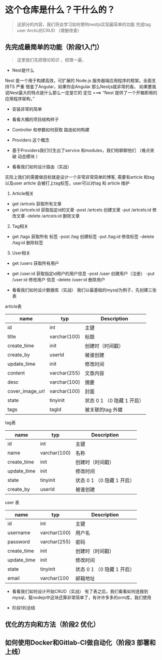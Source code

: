# 这个仓库是什么？干什么的？

> 这部分的内容，我们将会学习如何使哟nestjs实现最简单的功能 完成tag user Arctic的CRUD （增删改查）

## 先完成最简单的功能（阶段1入门）

> 这里我们先把理论知识 ，梳理一遍，

- Nest是什么

Nest 是一个用于构建高效，可扩展的 Node.js 服务器端应用程序的框架。全面支持TS 严重 借鉴了Angular，如果你会Angular 那么Nestjs就非常的香。 如果要我说Nest最大的特点是什么那么一定是它的 定位 ===> “Nest 提供了一个开箱即用的应用程序架构，”

- 安装非常的简单

- 看看大概的项目结构样子

- Controller 和参数如何获取 路由如何构建

- Providers 这个概念

- 基于Providers我们衍生出了service 和modules，我们啦聊聊他们
（难点突破 动态模块 ）

- 看看我们如何设计路由（实战）

实际上我们的需要做目标就是设计一个非常非常简单的博客, 需要有article 和tag 以及user article 会被打上tag标签，user可以对tag 和 article 维护

1. Article相关

- get /artcels 获取所有文章
- get /artcels:id 获取指定id的文章
 -post /artcels 创建文章
 -put /artcels:id 修改文章
 -delete /artcels:id 删除文章

2. Tag相关

- get /tags 获取所有 标签
 -post /tag 创建标签
 -put /tag:id 修改标签
 -delete /tag:id 删除标签

3. User相关

- get /users 获取所有用户
- get /user:id 获取指定id用户的用户信息
 -post /user 创建用户（注册）
 -put /user:id 修改用户 信息
 -delete /user:id 删除用户

- 看看我们如何设计数据库（实战）
我们以最基础的mysql为例子，先创建三张表

article表

| name            | typ | Description |
| ----------- | ----------- |----------- |
| id      | int       | 主键       |
| title      | varchar(100)       | 标题       |
| create_time   |  init        | 创建时（时间戳）       |
| create_by   |  userId        | 被谁创建     |
| update_time   | init        | 修改时间       |
| content   | varchar(255)        | 文章内容       |
| desc   | varchar(100)        | 摘要       |
| cover_image_url   |  varchar(100)        | 封面       |
| state   | tinyinit        | 状态 0 1 （0 隐藏 1 开启）       |
| tags      |  tagId       | 被关联的tag 外健       |

tag表

| name            | typ | Description |
| ----------- | ----------- |----------- |
| id      | int       | 主键        |
| name      | varchar(100)       |    名称    |
| create_time   |  init        | 创建时（时间戳）       |
| update_time   | init        | 修改时间       |
| state   | tinyinit        | 状态 0 1 （0 隐藏 1 开启）       |
| create_by   |  userId        | 被谁创建     |

user 表

| name            | typ | Description |
| ----------- | ----------- |----------- |
| id      | int       | 主键        |
| username   |  varchar(100)        | 用户名     |
| password   | varchar(255)        | 密码       |
| create_time   |  init        | 创建时（时间戳）       |
| update_time   | init        | 修改时间       |
| state   |     tinyinit    | 状态 0 1 （0 隐藏 1 开启）       |
| email   |  varchar(100        |  邮箱地址 |

- 看看我们如何设计开始CRUD（实战）
有了表之后，我们看看如何连接到mysql，载nodejs中这块还算非常简单了，有许许多多的orm库，我们使用

- 阶段1的总结

## 优化的方向和方法（阶段2 优化）

## 如何使用Docker和Gitlab-CI做自动化（阶段3 部署和上线）
